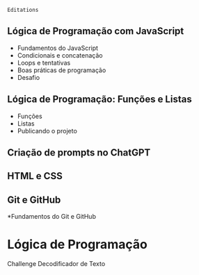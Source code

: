 ```
Editations
```

## Lógica de Programação com JavaScript   
  * Fundamentos do JavaScript
  * Condicionais e concatenação
  * Loops e tentativas
  * Boas práticas de programação
  * Desafio
## Lógica de Programação: Funções e Listas 
  * Funções
  * Listas
  * Publicando o projeto

## Criação de prompts no ChatGPT

## HTML e CSS 


## Git e GitHub 
  *Fundamentos do Git e GitHub

# Lógica de Programação
Challenge Decodificador de Texto
